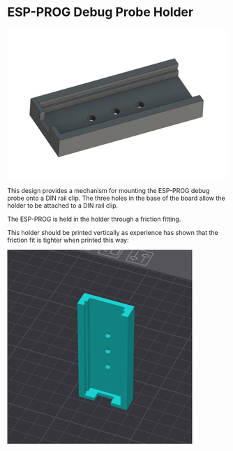 # ESP-PROG Debug Probe Holder

![ESP-PROG Debug Probe Holder](ESP-ProgHolder.png)

This design provides a mechanism for mounting the ESP-PROG debug probe onto a DIN rail clip.  The three holes in the base of the board allow the holder to be attached to a DIN rail clip.

The ESP-PROG is held in the holder through a friction fitting.

This holder should be printed vertically as experience has shown that the friction fit is tighter when printed this way:

![Print Orientation](ESP-PROGPrintOrientation.png)
